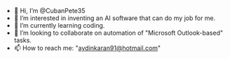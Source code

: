 - 👋 Hi, I’m @CubanPete35
- 👀 I’m interested in inventing an AI software that can do my job for me.
- 🌱 I’m currently learning coding.
- 💞️ I’m looking to collaborate on automation of "Microsoft Outlook-based" tasks.
- 📫 How to reach me: "aydinkaran91@hotmail.com"

<!---
CubanPete35/CubanPete35 is a ✨ special ✨ repository because its `README.md` (this file) appears on your GitHub profile.
You can click the Preview link to take a look at your changes.
--->
